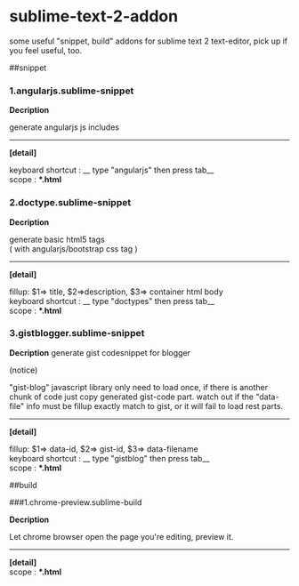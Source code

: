 sublime-text-2-addon
====================

some useful "snippet, build" addons for sublime text 2 text-editor, pick up if you feel useful, too.


##snippet 

### 1.angularjs.sublime-snippet

**Decription**

generate angularjs js includes <br>

***

**[detail]** <br>

keyboard shortcut : __ type "angularjs" then press tab__ <br>
scope :  <b> *.html </b>

### 2.doctype.sublime-snippet

**Decription**

generate basic html5 tags <br>
( with angularjs/bootstrap css tag )
***

**[detail]** <br>

fillup: $1=> title, $2=>description, $3=> container html  body<br>
keyboard shortcut : __ type "doctypes" then press tab__ <br>
scope :  <b> *.html </b>

### 3.gistblogger.sublime-snippet

**Decription**
generate gist codesnippet for blogger

(notice)

"gist-blog" javascript library only need to load once, if there is another chunk of code just copy generated gist-code part. watch out if the "data-file" info must be fillup exactly match to gist, or it will fail to load rest parts.

***

**[detail]** <br>

fillup: $1=> data-id, $2=> gist-id, $3=> data-filename<br>
keyboard shortcut : __ type "gistblog" then press tab__ <br>
scope :  <b> *.html </b>


##build

###1.chrome-preview.sublime-build

**Decription**

Let chrome browser open the page you're editing, preview it.
***

**[detail]** <br>
scope :  <b> *.html </b>